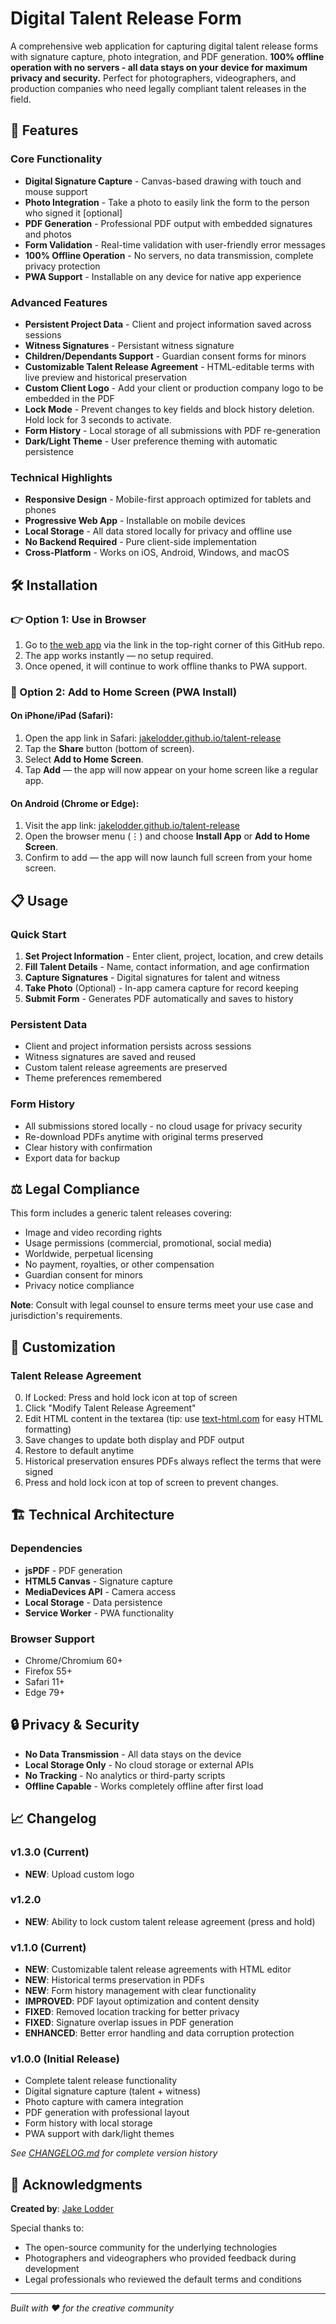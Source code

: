 # Digital Talent Release Form

A comprehensive web application for capturing digital talent release forms with signature capture, photo integration, and PDF generation. **100% offline operation with no servers - all data stays on your device for maximum privacy and security.** Perfect for photographers, videographers, and production companies who need legally compliant talent releases in the field.

## 🚀 Features

### Core Functionality
- **Digital Signature Capture** - Canvas-based drawing with touch and mouse support
- **Photo Integration** - Take a photo to easily link the form to the person who signed it [optional]
- **PDF Generation** - Professional PDF output with embedded signatures and photos
- **Form Validation** - Real-time validation with user-friendly error messages
- **100% Offline Operation** - No servers, no data transmission, complete privacy protection
- **PWA Support** - Installable on any device for native app experience

### Advanced Features
- **Persistent Project Data** - Client and project information saved across sessions
- **Witness Signatures** - Persistant witness signature
- **Children/Dependants Support** - Guardian consent forms for minors
- **Customizable Talent Release Agreement** - HTML-editable terms with live preview and historical preservation
- **Custom Client Logo** - Add your client or production company logo to be embedded in the PDF
- **Lock Mode** - Prevent changes to key fields and block history deletion. Hold lock for 3 seconds to activate.
- **Form History** - Local storage of all submissions with PDF re-generation
- **Dark/Light Theme** - User preference theming with automatic persistence

### Technical Highlights
- **Responsive Design** - Mobile-first approach optimized for tablets and phones
- **Progressive Web App** - Installable on mobile devices
- **Local Storage** - All data stored locally for privacy and offline use
- **No Backend Required** - Pure client-side implementation
- **Cross-Platform** - Works on iOS, Android, Windows, and macOS

## 🛠️ Installation

### 👉 Option 1: Use in Browser
1. Go to [the web app](https://jakelodder.github.io/talent-release/) via the link in the top-right corner of this GitHub repo.
2. The app works instantly — no setup required.
3. Once opened, it will continue to work offline thanks to PWA support.

### 📲 Option 2: Add to Home Screen (PWA Install)

#### On iPhone/iPad (Safari):
1. Open the app link in Safari: [jakelodder.github.io/talent-release](https://jakelodder.github.io/talent-release/)
2. Tap the **Share** button (bottom of screen).
3. Select **Add to Home Screen**.
4. Tap **Add** — the app will now appear on your home screen like a regular app.

#### On Android (Chrome or Edge):
1. Visit the app link: [jakelodder.github.io/talent-release](https://jakelodder.github.io/talent-release/)
2. Open the browser menu (⋮) and choose **Install App** or **Add to Home Screen**.
3. Confirm to add — the app will now launch full screen from your home screen.

## 📋 Usage

### Quick Start
1. **Set Project Information** - Enter client, project, location, and crew details
2. **Fill Talent Details** - Name, contact information, and age confirmation
3. **Capture Signatures** - Digital signatures for talent and witness
4. **Take Photo** (Optional) - In-app camera capture for record keeping
5. **Submit Form** - Generates PDF automatically and saves to history

### Persistent Data
- Client and project information persists across sessions
- Witness signatures are saved and reused
- Custom talent release agreements are preserved
- Theme preferences remembered

### Form History
- All submissions stored locally - no cloud usage for privacy security
- Re-download PDFs anytime with original terms preserved
- Clear history with confirmation
- Export data for backup

## ⚖️ Legal Compliance

This form includes a generic talent releases covering:
- Image and video recording rights
- Usage permissions (commercial, promotional, social media)
- Worldwide, perpetual licensing
- No payment, royalties, or other compensation
- Guardian consent for minors
- Privacy notice compliance

**Note**: Consult with legal counsel to ensure terms meet your use case and jurisdiction's requirements.

## 🔧 Customization

### Talent Release Agreement
0. If Locked: Press and hold lock icon at top of screen
1. Click "Modify Talent Release Agreement"
3. Edit HTML content in the textarea (tip: use [text-html.com](https://text-html.com/) for easy HTML formatting)
4. Save changes to update both display and PDF output
5. Restore to default anytime
6. Historical preservation ensures PDFs always reflect the terms that were signed
7. Press and hold lock icon at top of screen to prevent changes.

## 🏗️ Technical Architecture

### Dependencies
- **jsPDF** - PDF generation
- **HTML5 Canvas** - Signature capture
- **MediaDevices API** - Camera access
- **Local Storage** - Data persistence
- **Service Worker** - PWA functionality

### Browser Support
- Chrome/Chromium 60+
- Firefox 55+
- Safari 11+
- Edge 79+

## 🔒 Privacy & Security

- **No Data Transmission** - All data stays on the device
- **Local Storage Only** - No cloud storage or external APIs
- **No Tracking** - No analytics or third-party scripts
- **Offline Capable** - Works completely offline after first load

## 📈 Changelog

### v1.3.0 (Current)
- **NEW**: Upload custom logo

### v1.2.0
- **NEW**: Ability to lock custom talent release agreement (press and hold)

### v1.1.0 (Current)
- **NEW**: Customizable talent release agreements with HTML editor
- **NEW**: Historical terms preservation in PDFs
- **NEW**: Form history management with clear functionality
- **IMPROVED**: PDF layout optimization and content density
- **FIXED**: Removed location tracking for better privacy
- **FIXED**: Signature overlap issues in PDF generation
- **ENHANCED**: Better error handling and data corruption protection

### v1.0.0 (Initial Release)
- Complete talent release functionality
- Digital signature capture (talent + witness)
- Photo capture with camera integration
- PDF generation with professional layout
- Form history with local storage
- PWA support with dark/light themes

*See [CHANGELOG.md](CHANGELOG.md) for complete version history*

## 🙏 Acknowledgments

**Created by**: [Jake Lodder](https://jakelodder.com.au)

Special thanks to:
- The open-source community for the underlying technologies
- Photographers and videographers who provided feedback during development
- Legal professionals who reviewed the default terms and conditions

---

*Built with ❤️ for the creative community*
